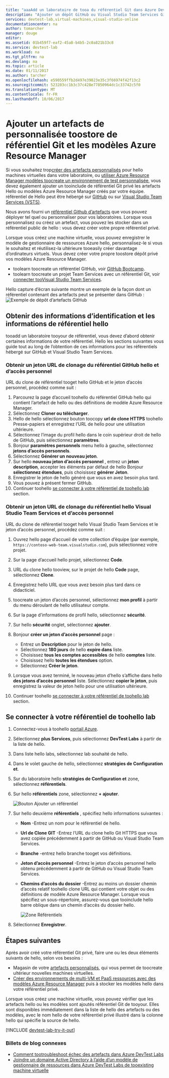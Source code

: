 ```yaml
---
title: "aaaAdd un laboratoire de tooa du référentiel Git dans Azure DevTest Labs | Documents Microsoft"
description: "Ajouter un dépôt GitHub ou Visual Studio Team Services Git pour vos sources d’artefacts personnalisés dans Azure DevTest Labs"
services: devtest-lab,virtual-machines,visual-studio-online
documentationcenter: na
author: tomarcher
manager: douge
editor: 
ms.assetid: 01b459f7-eaf2-45a8-b4b5-2c0a821b33c8
ms.service: devtest-lab
ms.workload: na
ms.tgt_pltfrm: na
ms.devlang: na
ms.topic: article
ms.date: 01/11/2017
ms.author: tarcher
ms.openlocfilehash: e590559ffb2d497e39823e35c3f66974f42f13c2
ms.sourcegitcommit: 523283cc1b3c37c428e77850964dc1c33742c5f0
ms.translationtype: MT
ms.contentlocale: fr-FR
ms.lasthandoff: 10/06/2017
---
```

# <a name="add-a-git-repository-toostore-custom-artifacts-and-azure-resource-manager-templates"></a>Ajouter un artefacts de personnalisée toostore de référentiel Git et les modèles Azure Resource Manager

Si vous souhaitez trop[créer des artefacts personnalisés](devtest-lab-artifact-author.md) pour hello machines virtuelles dans votre laboratoire, ou [utiliser Azure Resource Manager modèles toocreate un environnement de test personnalisée](devtest-lab-create-environment-from-arm.md), vous devez également ajouter un tooinclude de référentiel Git privé les artefacts Hello ou modèles Azure Resource Manager créés par votre équipe. référentiel de Hello peut être hébergé sur [GitHub](https://github.com) ou sur [Visual Studio Team Services (VSTS)](https://visualstudio.com).

Nous avons fourni un [référentiel Github d’artefacts](https://github.com/Azure/azure-devtestlab/tree/master/Artifacts) que vous pouvez déployer tel quel ou personnaliser pour vos laboratoires. Lorsque vous personnalisez ou créez un artefact, vous pouvez les stocker dans un référentiel public de hello : vous devez créer votre propre référentiel privé. 

Lorsque vous créez une machine virtuelle, vous pouvez enregistrer le modèle de gestionnaire de ressources Azure hello, personnalisez-le si vous le souhaitez et réutilisez-la ultérieure tooeasily créer davantage d’ordinateurs virtuels. Vous devez créer votre propre toostore dépôt privé vos modèles Azure Resource Manager.  

* toolearn toocreate un référentiel GitHub, voir [GitHub Bootcamp](https://help.github.com/categories/bootcamp/).
* toolearn toocreate un projet Team Services avec un référentiel Git, voir [connecter tooVisual Studio Team Services](https://www.visualstudio.com/get-started/setup/connect-to-visual-studio-online).

Hello capture d’écran suivante montre un exemple de la façon dont un référentiel contenant des artefacts peut se présenter dans GitHub :  
![Exemple de dépôt d’artefacts GitHub](./media/devtest-lab-add-repo/devtestlab-github-artifact-repo-home.png)

## <a name="get-hello-repository-information-and-credentials"></a>Obtenir des informations d’identification et les informations de référentiel hello
tooadd un laboratoire tooyour de référentiel, vous devez d’abord obtenir certaines informations de votre référentiel. Hello les sections suivantes vous guide tout au long de l’obtention de ces informations pour les référentiels hébergé sur GitHub et Visual Studio Team Services.

### <a name="get-hello-github-repository-clone-url-and-personal-access-token"></a>Obtenir un jeton URL de clonage du référentiel GitHub hello et d’accès personnel
URL du clone de référentiel tooget hello GitHub et le jeton d’accès personnel, procédez comme suit :

1. Parcourez la page d’accueil toohello du référentiel GitHub hello qui contient l’artefact de hello ou des définitions de modèle Azure Resource Manager.
2. Sélectionnez **Cloner ou télécharger**.
3. Hello de hello sélectionnez bouton toocopy **url de clone HTTPS** toohello Presse-papiers et enregistrez l’URL de hello pour une utilisation ultérieure.
4. Sélectionnez l’image du profil hello dans le coin supérieur droit de hello de GitHub, puis sélectionnez **paramètres**.
5. Bonjour **paramètres personnels** menu hello à gauche, sélectionnez **jetons d’accès personnels**.
6. Sélectionnez **Générer un nouveau jeton**.
7. Sur hello **nouveau jeton d’accès personnel** , entrez un **jeton description**, accepter les éléments par défaut de hello Bonjour **sélectionnez étendues**, puis choisissez **générer Jeton**.
8. Enregistrer le jeton de hello généré que vous en avez besoin plus tard.
9. Vous pouvez à présent fermer GitHub.   
10. Continuer toohello [se connecter à votre référentiel de toohello lab](#connect-your-lab-to-the-repository) section.

### <a name="get-hello-visual-studio-team-services-repository-clone-url-and-personal-access-token"></a>Obtenir un jeton URL de clonage du référentiel hello Visual Studio Team Services et d’accès personnel
URL du clone de référentiel tooget hello Visual Studio Team Services et le jeton d’accès personnel, procédez comme suit :

1. Ouvrez hello page d’accueil de votre collection d’équipe (par exemple, `https://contoso-web-team.visualstudio.com`), puis sélectionnez votre projet.
2. Sur la page d’accueil hello projet, sélectionnez **Code**.
3. URL du clone hello tooview, sur le projet de hello **Code** page, sélectionnez **Clone**.
4. Enregistrez hello URL que vous avez besoin plus tard dans ce didacticiel.
5. toocreate un jeton d’accès personnel, sélectionnez **mon profil** à partir du menu déroulant de hello utilisateur compte.
6. Sur la page d’informations de profil hello, sélectionnez **sécurité**.
7. Sur hello **sécurité** onglet, sélectionnez **ajouter**.
8. Bonjour **créer un jeton d’accès personnel** page :

   * Entrez un **Description** pour le jeton de hello.
   * Sélectionnez **180 jours** de hello **expire dans** liste.
   * Choisissez **tous les comptes accessibles** de hello **comptes** liste.
   * Choisissez hello **toutes les étendues** option.
   * Sélectionnez **Créer le jeton**.
9. Lorsque vous avez terminé, le nouveau jeton d’hello s’affiche dans hello **des jetons d’accès personnel** liste. Sélectionnez **copier le jeton**, puis enregistrez la valeur de jeton hello pour une utilisation ultérieure.
10. Continuer toohello [se connecter à votre référentiel de toohello lab](#connect-your-lab-to-the-repository) section.

## <a name="connect-your-lab-toohello-repository"></a>Se connecter à votre référentiel de toohello lab
1. Connectez-vous à toohello [portail Azure](http://go.microsoft.com/fwlink/p/?LinkID=525040).
2. Sélectionnez **plus Services**, puis sélectionnez **DevTest Labs** à partir de la liste de hello.
3. Dans liste hello labs, sélectionnez lab souhaité de hello.   
4. Dans le volet gauche de hello, sélectionnez **stratégies de Configuration et**.
5. Sur du laboratoire hello **stratégies de Configuration et** zone, sélectionnez **référentiels**.
6. Sur hello **référentiels** zone, sélectionnez **+ ajouter**.

    ![Bouton Ajouter un référentiel](./media/devtest-lab-add-repo/devtestlab-add-repo.png)
7. Sur hello deuxième **référentiels** , spécifiez hello informations suivantes :

   * **Nom** -Entrez un nom pour le référentiel de hello.
   * **Url de Clone GIT** -Entrez l’URL du clone hello Git HTTPS que vous avez copiée précédemment à partir de GitHub ou Visual Studio Team Services.
   * **Branche** -entrez hello branche tooget vos définitions.
   * **Jeton d’accès personnel** -Entrez le jeton d’accès personnel hello obtenu précédemment à partir de GitHub ou Visual Studio Team Services.
   * **Chemins d’accès du dossier** -Entrez au moins un dossier chemin d’accès relatif toohello clone URL qui contient votre objet ou des définitions de modèle Azure Resource Manager. Lorsque vous spécifiez un sous-répertoire, assurez-vous que tooinclude hello barre oblique dans un chemin d’accès du dossier hello.

     ![Zone Référentiels](./media/devtest-lab-add-repo/devtestlab-repo-blade.png)
8. Sélectionnez **Enregistrer**.

## <a name="next-steps"></a>Étapes suivantes
Après avoir créé votre référentiel Git privé, faire une ou les deux éléments suivants de hello, selon vos besoins :
* Magasin de votre [artefacts personnalisés](devtest-lab-artifact-author.md), qui vous permet de toocreate ultérieur nouvelles machines virtuelles.
* [Créer des environnements de multi-VM et PaaS ressources avec des modèles Azure Resource Manager](devtest-lab-create-environment-from-arm.md) puis à stocker les modèles hello dans votre référentiel privé.

Lorsque vous créez une machine virtuelle, vous pouvez vérifier que les artefacts hello ou les modèles sont ajoutés référentiel Git de tooyour. Elles sont disponibles immédiatement dans la liste de hello des artefacts ou des modèles, avec le nom hello de votre référentiel privé illustré dans la colonne hello qui spécifie la source de hello. 

[!INCLUDE [devtest-lab-try-it-out](../../includes/devtest-lab-try-it-out.md)]

### <a name="related-blog-posts"></a>Billets de blog connexes
* [Comment tootroubleshoot échec des artefacts dans Azure DevTest Labs](devtest-lab-troubleshoot-artifact-failure.md)
* [Joindre un domaine Active Directory à l’aide d’un modèle de gestionnaire de ressources dans Azure DevTest Labs de tooexisting machine virtuelle](http://www.visualstudiogeeks.com/blog/DevOps/Join-a-VM-to-existing-AD-domain-using-ARM-template-AzureDevTestLabs)
